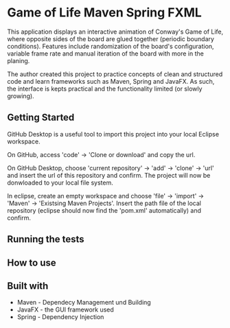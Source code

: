 # Game of Life Maven Spring FXML

This application displays an interactive animation of Conway's Game of Life, where opposite sides of the board are glued together (periodic boundary conditions). Features include randomization of the board's configuration, variable frame rate and manual iteration of the board with more in the planing.

The author created this project to practice concepts of clean and structured code and learn frameworks such as Maven, Spring and JavaFX. As such, the interface is kepts practical and the functionality limited (or slowly growing).

## Getting Started

GitHub Desktop is a useful tool to import this project into your local Eclipse workspace.

On GitHub, access 'code' -> 'Clone or download' and copy the url.

On GitHub Desktop, choose 'current repository' -> 'add' -> 'clone' -> 'url' and insert the url of this repository and confirm. The project will now be donwloaded to your local file system.

In eclipse, create an empty workspace and choose 'file' -> 'import' -> 'Maven' -> 'Existsing Maven Projects'. Insert the path file of the local repository (eclipse should now find the 'pom.xml' automatically) and confirm.

## Running the tests

## How to use

## Built with

* Maven - Dependecy Management und Building
* JavaFX - the GUI framework used
* Spring - Dependency Injection
